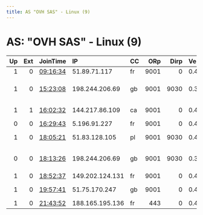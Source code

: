 ```yaml
---
title: AS "OVH SAS" - Linux (9)
---
```


# AS: "OVH SAS" - Linux (9)

|   Up |   Ext | JoinTime                                                                                              | IP              | CC   |   ORp |   Dirp | Version   | Contact                      | Nickname      |   eFamMembers |
|-----:|------:|:------------------------------------------------------------------------------------------------------|:----------------|:-----|------:|-------:|:----------|:-----------------------------|:--------------|--------------:|
|    1 |     0 | [09:16:34](https://nusenu.github.io/OrNetStats/w/relay/37FFDE893751FE81646658FF775C8475E654B91C.html) | 51.89.71.117    | fr   |  9001 |      0 | 0.4.6.7   | AN@ON.YM                     | UKsxR001      |             1 |
|    1 |     0 | [15:23:08](https://nusenu.github.io/OrNetStats/w/relay/3037E24278945064B8D2646DC32B3E86AF1850A2.html) | 198.244.206.69  | gb   |  9001 |   9030 | 0.3.5.16  | admin at privatemonero do    | PrivateMonero |             1 |
|    1 |     1 | [16:02:32](https://nusenu.github.io/OrNetStats/w/relay/569E2A3EB305000AF012E7AA46658DE8AD861B6D.html) | 144.217.86.109  | ca   |  9001 |      0 | 0.4.5.9   | Random Person &lt;node.opera | Freedom216c   |             1 |
|    0 |     0 | [16:29:43](https://nusenu.github.io/OrNetStats/w/relay/AEE221A79B09F370156FFA3F8891B8FA52A8F30B.html) | 5.196.91.227    | fr   |  9001 |      0 | 0.4.5.10  | sys@x8e.net                  | torGRA        |             1 |
|    1 |     0 | [18:05:21](https://nusenu.github.io/OrNetStats/w/relay/53E8C2A1B2A4C8793D1FCB0FD2282BFD0C88BF14.html) | 51.83.128.105   | pl   |  9001 |   9030 | 0.4.5.9   | Henryk Prokop &lt;rielaver A | urilikann     |             1 |
|    0 |     0 | [18:13:26](https://nusenu.github.io/OrNetStats/w/relay/01544181E6B065A8823688461DCE03E4D35FA83F.html) | 198.244.206.69  | gb   |  9001 |   9030 | 0.3.5.16  | admin at privatemonero do    | PrivateMonero |             1 |
|    1 |     0 | [18:52:37](https://nusenu.github.io/OrNetStats/w/relay/AB9AFA07C312C0989A15AE63DC5A00F2CCA90AE3.html) | 149.202.124.131 | fr   |  9001 |      0 | 0.4.6.8   | None                         | CzechRelay    |             1 |
|    1 |     0 | [19:57:41](https://nusenu.github.io/OrNetStats/w/relay/1F6EB5F3649D2576240C9D1347895F6C8A0B7864.html) | 51.75.170.247   | gb   |  9001 |      0 | 0.4.5.6   | Shart King Shartyness@pro    | VPSRelay      |             1 |
|    1 |     0 | [21:43:52](https://nusenu.github.io/OrNetStats/w/relay/5D7C89B30FDF5A03C3776810DDF113F595DD274E.html) | 188.165.195.136 | fr   |   443 |      0 | 0.4.5.10  | sys@x8e.net                  | torRBX        |             1 |
